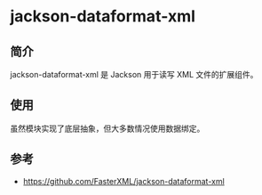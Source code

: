 # jackson-dataformat-xml

## 简介

jackson-dataformat-xml 是 Jackson 用于读写 XML 文件的扩展组件。

## 使用

虽然模块实现了底层抽象，但大多数情况使用数据绑定。


## 参考

- https://github.com/FasterXML/jackson-dataformat-xml
